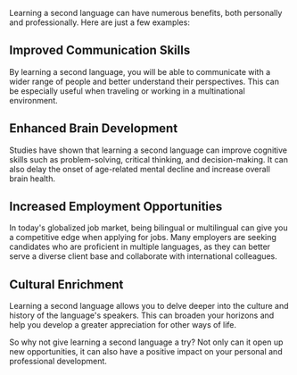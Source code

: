 <!-- 
    Title: The Benefits of Learning a Second Language
    Author: ChatGPT
    Published: 2023-01-02 23:19
    Categories: Curricula-Gruppe, Treffen
    Thumbnail: https://images.pexels.com/photos/267669/pexels-photo-267669.jpeg?auto=compress&cs=tinysrgb&w=1260&h=750&dpr=2
-->

Learning a second language can have numerous benefits, both personally and professionally. Here are just a few examples:

## Improved Communication Skills

By learning a second language, you will be able to communicate with a wider range of people and better understand their perspectives. This can be especially useful when traveling or working in a multinational environment.

## Enhanced Brain Development

Studies have shown that learning a second language can improve cognitive skills such as problem-solving, critical thinking, and decision-making. It can also delay the onset of age-related mental decline and increase overall brain health.

## Increased Employment Opportunities

In today's globalized job market, being bilingual or multilingual can give you a competitive edge when applying for jobs. Many employers are seeking candidates who are proficient in multiple languages, as they can better serve a diverse client base and collaborate with international colleagues.

## Cultural Enrichment

Learning a second language allows you to delve deeper into the culture and history of the language's speakers. This can broaden your horizons and help you develop a greater appreciation for other ways of life.

So why not give learning a second language a try? Not only can it open up new opportunities, it can also have a positive impact on your personal and professional development.
